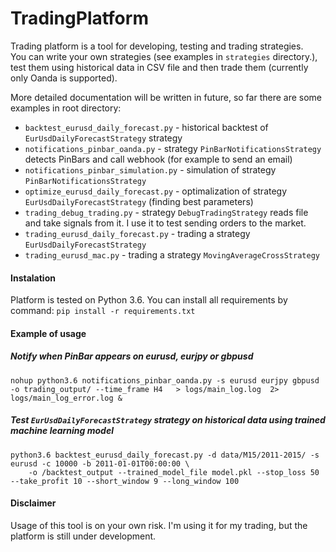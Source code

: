 # TradingPlatform

Trading platform is a tool for developing, testing and trading strategies.  
You can write your own strategies (see examples in `strategies` directory.), test them using historical data in CSV file 
and then trade them (currently only Oanda is supported).

More detailed documentation will be written in future, so far there are some examples in root directory:
- `backtest_eurusd_daily_forecast.py` - historical backtest of `EurUsdDailyForecastStrategy` strategy 
- `notifications_pinbar_oanda.py` - strategy `PinBarNotificationsStrategy` detects PinBars and call webhook (for example to send an email)
- `notifications_pinbar_simulation.py` - simulation of strategy `PinBarNotificationsStrategy` 
- `optimize_eurusd_daily_forecast.py` - optimalization of strategy `EurUsdDailyForecastStrategy` (finding best parameters)
- `trading_debug_trading.py` - strategy `DebugTradingStrategy` reads file and take signals from it. I use it to test sending orders to the market.
- `trading_eurusd_daily_forecast.py` - trading a strategy `EurUsdDailyForecastStrategy` 
- `trading_eurusd_mac.py` - trading a strategy `MovingAverageCrossStrategy`

#### Instalation
Platform is tested on Python 3.6. 
You can install all requirements by command: `pip install -r requirements.txt`

#### Example of usage

##### Notify when PinBar appears on eurusd, eurjpy or gbpusd   
```
nohup python3.6 notifications_pinbar_oanda.py -s eurusd eurjpy gbpusd  -o trading_output/ --time_frame H4   > logs/main_log.log  2> logs/main_log_error.log &
```

##### Test `EurUsdDailyForecastStrategy` strategy on historical data using trained machine learning model
```
python3.6 backtest_eurusd_daily_forecast.py -d data/M15/2011-2015/ -s eurusd -c 10000 -b 2011-01-01T00:00:00 \
	-o /backtest_output --trained_model_file model.pkl --stop_loss 50 --take_profit 10 --short_window 9 --long_window 100
```

#### Disclaimer
Usage of this tool is on your own risk. I'm using it for my trading, but the platform is still under development. 



